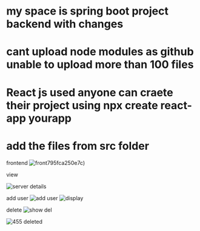# my space is spring boot project backend with changes

# cant upload node modules as github unable to upload more than 100 files
# React js used anyone can craete their project using npx create react-app yourapp
# add the files from src folder






frontend
![front](https://github.com/AMANKUMAR22MCA/task4/assets/126316303/65aa6e74-1cec-4455-9df7-336a9661e730)795fca250e7c)


view


![server details](https://github.com/AMANKUMAR22MCA/task4/assets/126316303/8271ceba-96a2-466c-a310-830d77ab21e4)

add user
![add user](https://github.com/AMANKUMAR22MCA/task4/assets/126316303/3e65ead4-e455-4b7a-becb-607108019126)
![display](https://github.com/AMANKUMAR22MCA/task4/assets/126316303/b1ed1041-a1ce-4733-b1b7-ca1c17e87049)

delete
![show del](https://github.com/AMANKUMAR22MCA/task4/assets/126316303/0a2ac76d-369d-4190-93e8-195ca8d2cb94)

![455 deleted](https://github.com/AMANKUMAR22MCA/task4/assets/126316303/18e2e207-7432-4223-b029-e219fa0d5af7)

